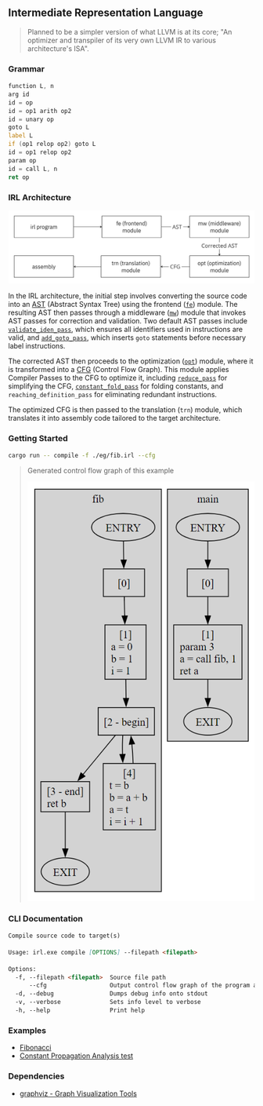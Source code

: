 ## Intermediate Representation Language
> Planned to be a simpler version of what LLVM is at its core; "An optimizer and transpiler of its very own LLVM IR to various architecture's ISA".

### Grammar
``` asm
function L, n
arg id
id = op
id = op1 arith op2
id = unary op
goto L
label L
if (op1 relop op2) goto L
id = op1 relop op2
param op
id = call L, n
ret op
```

### IRL Architecture
![IRL architecture](./resources/irl-architecture.jpg)

In the IRL architecture, the initial step involves converting the source code into an [AST](https://en.wikipedia.org/wiki/Abstract_syntax_tree) (Abstract Syntax Tree) using the frontend ([`fe`](./src/fe)) module. The resulting AST then passes through a middleware ([`mw`](./src/mw)) module that invokes AST passes for correction and validation. Two default AST passes include [`validate_iden_pass`](./src/mw/validate_iden_pass.rs), which ensures all identifiers used in instructions are valid, and [`add_goto_pass`](./src/mw/add_goto_pass.rs), which inserts `goto` statements before necessary label instructions.

The corrected AST then proceeds to the optimization ([`opt`](./src/opt)) module, where it is transformed into a [CFG](https://en.wikipedia.org/wiki/Control-flow_graph) (Control Flow Graph). This module applies Compiler Passes to the CFG to optimize it, including [`reduce_pass`](./src/opt/reduce_pass.rs) for simplifying the CFG, [`constant_fold_pass`](./src/opt/constant_propagation_pass.rs) for folding constants, and `reaching_definition_pass` for eliminating redundant instructions.

The optimized CFG is then passed to the translation (`trn`) module, which translates it into assembly code tailored to the target architecture.

### Getting Started
``` bash
cargo run -- compile -f ./eg/fib.irl --cfg
```
> Generated control flow graph of this example
> 
> ![Control Flow Graph of example fib](./resources/fib-cfg.png)

### CLI Documentation
```md
Compile source code to target(s)

Usage: irl.exe compile [OPTIONS] --filepath <filepath>

Options:
  -f, --filepath <filepath>  Source file path
      --cfg                  Output control flow graph of the program as a svg
  -d, --debug                Dumps debug info onto stdout
  -v, --verbose              Sets info level to verbose
  -h, --help                 Print help
```

### Examples
- [Fibonacci](./eg/fib.irl)
- [Constant Propagation Analysis test](./eg/constant_propagation_test.irl)

### Dependencies
- [graphviz - Graph Visualization Tools](https://graphviz.org/download/)
